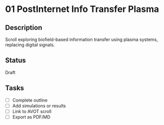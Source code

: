# 01 PostInternet Info Transfer Plasma

## Description
Scroll exploring biofield-based information transfer using plasma systems, replacing digital signals.

## Status
Draft

## Tasks
- [ ] Complete outline
- [ ] Add simulations or results
- [ ] Link to AVOT scroll
- [ ] Export as PDF/MD
